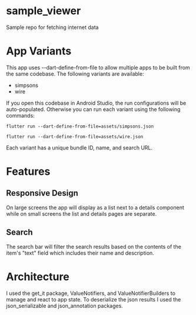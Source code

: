 # sample_viewer
Sample repo for fetching internet data

# App Variants
This app uses --dart-define-from-file to allow multiple apps to be built from the same codebase. The following variants are available:

- simpsons
- wire

If you open this codebase in Android Studio, the run configurations will be auto-populated. Otherwise you can run each variant using the following commands:
```shell
flutter run --dart-define-from-file=assets/simpsons.json
```

```shell
flutter run --dart-define-from-file=assets/wire.json
```

Each variant has a unique bundle ID, name, and search URL.

# Features
##  Responsive Design
On large screens the app will display as a list next to a details component while on small screens the list and details pages are separate.

## Search
The search bar will filter the search results based on the contents of the item's "text" field which includes their name and description.

# Architecture
I used the get_it package, ValueNotifiers, and ValueNotifierBuilders to manage and react to app state. To deserialize the json results I used the json_serializable and json_annotation packages.
